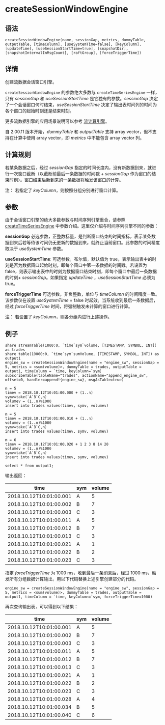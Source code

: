# createSessionWindowEngine

## 语法

`createSessionWindowEngine(name, sessionGap, metrics,
dummyTable, outputTable, [timeColumn], [useSystemTime=false], [keyColumn],
[updateTime], [useSessionStartTime=true], [snapshotDir],
[snapshotIntervalInMsgCount], [raftGroup], [forceTriggerTime])`

## 详情

创建流数据会话窗口引擎。

`createSessionWindowEngine` 的参数绝大多数与
`createTimeSeriesEngine` 一样，只有 *sessionGap* 和
*useSessionStartTime* 是它独有的参数。*sessionGap*
决定了一个会话窗口何时结束，*useSessionStartTime* 决定了输出表时间列的时间为各个窗口的起始时刻还是结束时刻。

更多流数据引擎的应用场景说明可以参考 [流计算引擎](../themes/streamingEngine.html)。

自 2.00.11 版本开始，*dummyTable* 和 *outputTable* 支持 array
vector，但不支持在计算中使用 array vector，即 *metrics* 中不能包含 array vector 列。

## 计算规则

若某条数据之后，经过 *sessionGap*
指定的时间长度内，没有新数据到来，就进行一次窗口截断（以截断前最后一条数据的时间戳 + *sessionGap*
作为窗口的结束时刻）。窗口结束后新到来的一条数据将触发该窗口的计算。

注： 若指定了 *keyColumn*，则按照分组分别进行窗口计算。

## 参数

由于会话窗口引擎的绝大多数参数与时间序列引擎重合，请参照 [createTimeSeriesEngine](createTimeSeriesEngine.html) 中参数介绍。这里仅介绍与时间序列引擎不同的参数：

**sessionGap**
必选参数，正整数标量，是判断窗口结束的时间指标，表示某条数据到来后若等待该时间仍无更新的数据到来，就终止当前窗口。此参数的时间精度取决于
*useSystemTime* 参数。

**useSessionStartTime**: 可选参数，布尔值，默认值为
true，表示输出表中的时刻是否为数据窗口起始时刻，即每个窗口中第一条数据的时间戳。若设置为
false，则表示输出表中的时刻为数据窗口结束时刻，即每个窗口中最后一条数据的时刻+ *sessionGap*。如果指定 *updateTime*
，*useSessionStartTime* 必须为 true。

**forceTriggerTime** 可选参数，非负整数，单位与 *timeColumn*
的时间精度一致。该参数仅在设置 *useSystemTime* = false 时起效。当系统收到最后一条数据后，经过
*forceTriggerTime* 时间，将强制触发未计算的窗口进行计算。

注： 若设置了 *keyColumn*，则各分组内进行上述操作。

## 例子

```
share streamTable(1000:0, `time`sym`volume, [TIMESTAMP, SYMBOL, INT]) as trades
share table(10000:0, `time`sym`sumVolume, [TIMESTAMP, SYMBOL, INT]) as output1
engine_sw = createSessionWindowEngine(name = "engine_sw", sessionGap = 5, metrics = <sum(volume)>, dummyTable = trades, outputTable = output1, timeColumn = `time, keyColumn=`sym)
subscribeTable(tableName="trades", actionName="append_engine_sw", offset=0, handler=append!{engine_sw}, msgAsTable=true)

n = 5
timev = 2018.10.12T10:01:00.000 + (1..n)
symv=take(`A`B`C,n)
volumev = (1..n)%1000
insert into trades values(timev, symv, volumev)

n = 5
timev = 2018.10.12T10:01:00.010 + (1..n)
volumev = (1..n)%1000
symv=take(`A`B`C,n)
insert into trades values(timev, symv, volumev)

n = 6
timev = 2018.10.12T10:01:00.020 + 1 2 3 8 14 20
volumev = (1..n)%1000
symv=take(`A`B`C,n)
insert into trades values(timev, symv, volumev)

select * from output1;
```

输出返回：

| time | sym | volume |
| --- | --- | --- |
| 2018.10.12T10:01:00.001 | A | 5 |
| 2018.10.12T10:01:00.002 | B | 7 |
| 2018.10.12T10:01:00.003 | C | 3 |
| 2018.10.12T10:01:00.011 | A | 5 |
| 2018.10.12T10:01:00.012 | B | 7 |
| 2018.10.12T10:01:00.013 | C | 3 |
| 2018.10.12T10:01:00.021 | A | 1 |
| 2018.10.12T10:01:00.022 | B | 2 |
| 2018.10.12T10:01:00.023 | C | 3 |

指定 *forceTriggerTime* 为 1000 ms，收到最后一条消息后，经过 1000
ms，触发所有分组数据计算输出。用以下代码替换上述引擎创建部分的代码。

```
engine_sw = createSessionWindowEngine(name = "engine_sw", sessionGap = 5, metrics = <sum(volume)>, dummyTable = trades, outputTable = output1, timeColumn = `time, keyColumn=`sym, forceTriggerTime=1000)
```

再次查询输出表，可以得到以下结果：

| time | sym | volume |
| --- | --- | --- |
| 2018.10.12T10:01:00.001 | A | 5 |
| 2018.10.12T10:01:00.002 | B | 7 |
| 2018.10.12T10:01:00.003 | C | 3 |
| 2018.10.12T10:01:00.011 | A | 5 |
| 2018.10.12T10:01:00.012 | B | 7 |
| 2018.10.12T10:01:00.013 | C | 3 |
| 2018.10.12T10:01:00.021 | A | 1 |
| 2018.10.12T10:01:00.022 | B | 2 |
| 2018.10.12T10:01:00.023 | C | 3 |
| 2018.10.12T10:01:00.028 | A | 4 |
| 2018.10.12T10:01:00.034 | B | 5 |
| 2018.10.12T10:01:00.040 | C | 6 |

